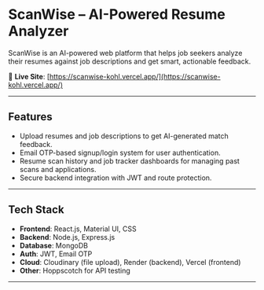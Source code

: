 # ScanWise – AI-Powered Resume Analyzer

ScanWise is an AI-powered web platform that helps job seekers analyze their resumes against job descriptions and get smart, actionable feedback.

🔗 **Live Site**: [https://scanwise-kohl.vercel.app/](https://scanwise-kohl.vercel.app/)

---

## Features

- Upload resumes and job descriptions to get AI-generated match feedback.
- Email OTP-based signup/login system for user authentication.
- Resume scan history and job tracker dashboards for managing past scans and applications.
- Secure backend integration with JWT and route protection.

---

## Tech Stack

- **Frontend**: React.js, Material UI, CSS
- **Backend**: Node.js, Express.js
- **Database**: MongoDB
- **Auth**: JWT, Email OTP
- **Cloud**: Cloudinary (file upload), Render (backend), Vercel (frontend)
- **Other**: Hoppscotch for API testing

---

